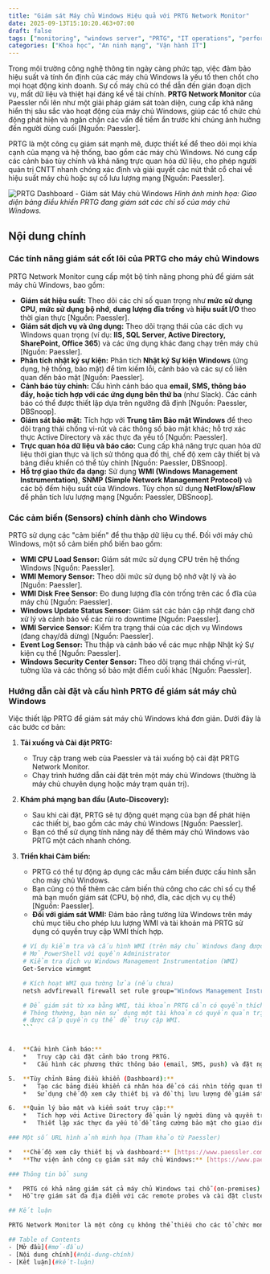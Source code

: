 ```yaml
---
title: "Giám sát Máy chủ Windows Hiệu quả với PRTG Network Monitor"
date: 2025-09-13T15:10:20.463+07:00
draft: false
tags: ["monitoring", "windows server", "PRTG", "IT operations", "performance", "security"]
categories: ["Khoa học", "An ninh mạng", "Vận hành IT"]
---
```


Trong môi trường công nghệ thông tin ngày càng phức tạp, việc đảm bảo hiệu suất và tính ổn định của các máy chủ Windows là yếu tố then chốt cho mọi hoạt động kinh doanh. Sự cố máy chủ có thể dẫn đến gián đoạn dịch vụ, mất dữ liệu và thiệt hại đáng kể về tài chính. **PRTG Network Monitor** của Paessler nổi lên như một giải pháp giám sát toàn diện, cung cấp khả năng hiển thị sâu sắc vào hoạt động của máy chủ Windows, giúp các tổ chức chủ động phát hiện và ngăn chặn các vấn đề tiềm ẩn trước khi chúng ảnh hưởng đến người dùng cuối [Nguồn: Paessler].

PRTG là một công cụ giám sát mạnh mẽ, được thiết kế để theo dõi mọi khía cạnh của mạng và hệ thống, bao gồm các máy chủ Windows. Nó cung cấp các cảnh báo tùy chỉnh và khả năng trực quan hóa dữ liệu, cho phép người quản trị CNTT nhanh chóng xác định và giải quyết các nút thắt cổ chai về hiệu suất máy chủ hoặc sự cố lưu lượng mạng [Nguồn: Paessler].

![PRTG Dashboard - Giám sát Máy chủ Windows](/images/2025/prtg-windows-server-monitoring.jpg)
*Hình ảnh minh họa: Giao diện bảng điều khiển PRTG đang giám sát các chỉ số của máy chủ Windows.*

## Nội dung chính

### Các tính năng giám sát cốt lõi của PRTG cho máy chủ Windows

PRTG Network Monitor cung cấp một bộ tính năng phong phú để giám sát máy chủ Windows, bao gồm:

*   **Giám sát hiệu suất:** Theo dõi các chỉ số quan trọng như **mức sử dụng CPU**, **mức sử dụng bộ nhớ**, **dung lượng đĩa trống** và **hiệu suất I/O** theo thời gian thực [Nguồn: Paessler].
*   **Giám sát dịch vụ và ứng dụng:** Theo dõi trạng thái của các dịch vụ Windows quan trọng (ví dụ: **IIS, SQL Server, Active Directory, SharePoint, Office 365**) và các ứng dụng khác đang chạy trên máy chủ [Nguồn: Paessler].
*   **Phân tích nhật ký sự kiện:** Phân tích **Nhật ký Sự kiện Windows** (ứng dụng, hệ thống, bảo mật) để tìm kiếm lỗi, cảnh báo và các sự cố liên quan đến bảo mật [Nguồn: Paessler].
*   **Cảnh báo tùy chỉnh:** Cấu hình cảnh báo qua **email, SMS, thông báo đẩy, hoặc tích hợp với các ứng dụng bên thứ ba** (như Slack). Các cảnh báo có thể được thiết lập dựa trên ngưỡng đã định [Nguồn: Paessler, DBSnoop].
*   **Giám sát bảo mật:** Tích hợp với **Trung tâm Bảo mật Windows** để theo dõi trạng thái chống vi-rút và các thông số bảo mật khác; hỗ trợ xác thực Active Directory và xác thực đa yếu tố [Nguồn: Paessler].
*   **Trực quan hóa dữ liệu và báo cáo:** Cung cấp khả năng trực quan hóa dữ liệu thời gian thực và lịch sử thông qua đồ thị, chế độ xem cây thiết bị và bảng điều khiển có thể tùy chỉnh [Nguồn: Paessler, DBSnoop].
*   **Hỗ trợ giao thức đa dạng:** Sử dụng **WMI (Windows Management Instrumentation)**, **SNMP (Simple Network Management Protocol)** và các bộ đếm hiệu suất của Windows. Tùy chọn sử dụng **NetFlow/sFlow** để phân tích lưu lượng mạng [Nguồn: Paessler, DBSnoop].

### Các cảm biến (Sensors) chính dành cho Windows

PRTG sử dụng các "cảm biến" để thu thập dữ liệu cụ thể. Đối với máy chủ Windows, một số cảm biến phổ biến bao gồm:

*   **WMI CPU Load Sensor:** Giám sát mức sử dụng CPU trên hệ thống Windows [Nguồn: Paessler].
*   **WMI Memory Sensor:** Theo dõi mức sử dụng bộ nhớ vật lý và ảo [Nguồn: Paessler].
*   **WMI Disk Free Sensor:** Đo dung lượng đĩa còn trống trên các ổ đĩa của máy chủ [Nguồn: Paessler].
*   **Windows Update Status Sensor:** Giám sát các bản cập nhật đang chờ xử lý và cảnh báo về các rủi ro downtime [Nguồn: Paessler].
*   **WMI Service Sensor:** Kiểm tra trạng thái của các dịch vụ Windows (đang chạy/đã dừng) [Nguồn: Paessler].
*   **Event Log Sensor:** Thu thập và cảnh báo về các mục nhập Nhật ký Sự kiện cụ thể [Nguồn: Paessler].
*   **Windows Security Center Sensor:** Theo dõi trạng thái chống vi-rút, tường lửa và các thông số bảo mật điểm cuối khác [Nguồn: Paessler].

### Hướng dẫn cài đặt và cấu hình PRTG để giám sát máy chủ Windows

Việc thiết lập PRTG để giám sát máy chủ Windows khá đơn giản. Dưới đây là các bước cơ bản:

1.  **Tải xuống và Cài đặt PRTG:**
    *   Truy cập trang web của Paessler và tải xuống bộ cài đặt PRTG Network Monitor.
    *   Chạy trình hướng dẫn cài đặt trên một máy chủ Windows (thường là máy chủ chuyên dụng hoặc máy trạm quản trị).

2.  **Khám phá mạng ban đầu (Auto-Discovery):**
    *   Sau khi cài đặt, PRTG sẽ tự động quét mạng của bạn để phát hiện các thiết bị, bao gồm các máy chủ Windows [Nguồn: Paessler].
    *   Bạn có thể sử dụng tính năng này để thêm máy chủ Windows vào PRTG một cách nhanh chóng.

3.  **Triển khai Cảm biến:**
    *   PRTG có thể tự động áp dụng các mẫu cảm biến được cấu hình sẵn cho máy chủ Windows.
    *   Bạn cũng có thể thêm các cảm biến thủ công cho các chỉ số cụ thể mà bạn muốn giám sát (CPU, bộ nhớ, đĩa, các dịch vụ cụ thể) [Nguồn: Paessler].
    *   **Đối với giám sát WMI:** Đảm bảo rằng tường lửa Windows trên máy chủ mục tiêu cho phép lưu lượng WMI và tài khoản mà PRTG sử dụng có quyền truy cập WMI thích hợp.

    
```bash
    # Ví dụ kiểm tra và cấu hình WMI (trên máy chủ Windows đang được giám sát)
    # Mở PowerShell với quyền Administrator
    # Kiểm tra dịch vụ Windows Management Instrumentation (WMI)
    Get-Service winmgmt

    # Kích hoạt WMI qua tường lửa (nếu chưa)
    netsh advfirewall firewall set rule group="Windows Management Instrumentation (WMI)" new enable=yes

    # Để giám sát từ xa bằng WMI, tài khoản PRTG cần có quyền thích hợp.
    # Thông thường, bạn nên sử dụng một tài khoản có quyền quản trị hoặc một tài khoản
    # được cấp quyền cụ thể để truy cập WMI.
    ```


4.  **Cấu hình Cảnh báo:**
    *   Truy cập cài đặt cảnh báo trong PRTG.
    *   Cấu hình các phương thức thông báo (email, SMS, push) và đặt ngưỡng cho các chỉ số hiệu suất chính. Ví dụ: cảnh báo khi CPU vượt quá 90% trong 5 phút [Nguồn: Paessler, DBSnoop].

5.  **Tùy chỉnh Bảng điều khiển (Dashboard):**
    *   Tạo các bảng điều khiển cá nhân hóa để có cái nhìn tổng quan thời gian thực và lịch sử.
    *   Sử dụng chế độ xem cây thiết bị và đồ thị lưu lượng để giám sát trực quan [Nguồn: Paessler].

6.  **Quản lý bảo mật và kiểm soát truy cập:**
    *   Tích hợp với Active Directory để quản lý người dùng và quyền truy cập.
    *   Thiết lập xác thực đa yếu tố để tăng cường bảo mật cho giao diện PRTG [Nguồn: Paessler].

### Một số URL hình ảnh minh họa (Tham khảo từ Paessler)

*   **Chế độ xem cây thiết bị và dashboard:** [https://www.paessler.com/monitoring/application/windows-monitoring](https://www.paessler.com/monitoring/application/windows-monitoring) [Nguồn: Paessler] (Bạn có thể tìm thấy các ví dụ về cấu trúc thiết bị và dashboard tổng quan tại đây).
*   **Thư viện ảnh công cụ giám sát máy chủ Windows:** [https://www.paessler.com/monitoring/application/windows-server-monitoring-tool](https://www.paessler.com/monitoring/application/windows-server-monitoring-tool) [Nguồn: Paessler] (Trang này thường có nhiều ảnh chụp màn hình chi tiết về các cảm biến WMI, đồ thị hiệu suất, v.v.).

### Thông tin bổ sung

*   PRTG có khả năng giám sát cả máy chủ Windows tại chỗ (on-premises) và các máy chủ dựa trên đám mây (Azure, môi trường hybrid) [Nguồn: Paessler].
*   Hỗ trợ giám sát đa địa điểm với các remote probes và cài đặt cluster để đảm bảo giám sát liên tục và chống lỗi [Nguồn: Paessler, JTC-I].

## Kết luận

PRTG Network Monitor là một công cụ không thể thiếu cho các tổ chức mong muốn duy trì hiệu suất, tính ổn định và bảo mật của các máy chủ Windows. Với khả năng giám sát sâu rộng, hệ thống cảnh báo linh hoạt và giao diện người dùng trực quan, PRTG giúp các quản trị viên CNTT chủ động giải quyết các vấn đề, tối ưu hóa tài nguyên và đảm bảo rằng cơ sở hạ tầng Windows luôn hoạt động ở trạng thái tốt nhất. Khả năng mở rộng và các tính năng đa dạng của PRTG làm cho nó trở thành một lựa chọn phù hợp cho các doanh nghiệp ở mọi quy mô, từ nhỏ đến lớn, trong việc quản lý hệ thống máy chủ Windows của mình một cách hiệu quả và đáng tin cậy.

## Table of Contents
- [Mở đầu](#mở-đầu)
- [Nội dung chính](#nội-dung-chính)
- [Kết luận](#kết-luận)